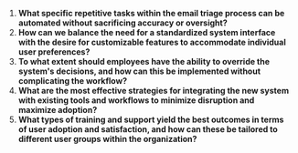 1. **What specific repetitive tasks within the email triage process can be automated without sacrificing accuracy or oversight?**
2. **How can we balance the need for a standardized system interface with the desire for customizable features to accommodate individual user preferences?**
3. **To what extent should employees have the ability to override the system's decisions, and how can this be implemented without complicating the workflow?**
4. **What are the most effective strategies for integrating the new system with existing tools and workflows to minimize disruption and maximize adoption?**
5. **What types of training and support yield the best outcomes in terms of user adoption and satisfaction, and how can these be tailored to different user groups within the organization?**